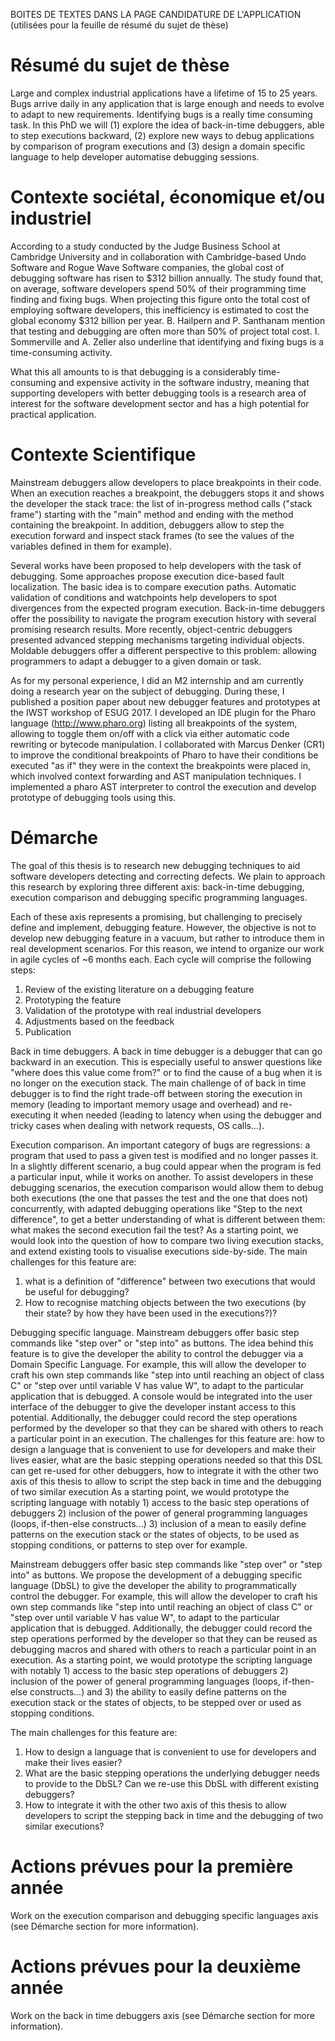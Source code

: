 BOITES DE TEXTES DANS LA PAGE CANDIDATURE DE L'APPLICATION (utilisées pour la feuille de résumé du sujet de thèse)
# Résumé du sujet de thèse

Large and complex industrial applications have a lifetime of 15 to 25 years. Bugs arrive daily in any application that is large enough and needs to evolve to adapt to new requirements. Identifying bugs is a really time consuming task. In this PhD we will (1) explore the idea of back-in-time debuggers, able to step executions backward, (2) explore new ways to debug applications by comparison of program executions and (3) design a domain specific language to help developer automatise debugging sessions.

# Contexte sociétal, économique et/ou industriel

According to a study conducted by the Judge Business School at Cambridge University and in collaboration with Cambridge-based Undo Software and Rogue Wave Software companies, the global cost of debugging software has risen to $312 billion annually. The study found that, on average, software developers spend 50% of their programming time finding and fixing bugs. When projecting this figure onto the total cost of employing software developers, this inefficiency is estimated to cost the global economy $312 billion per year.
B. Hailpern and P. Santhanam mention that testing and debugging are often more than 50% of project total cost.
I. Sommerville and A. Zeller also underline that identifying and fixing bugs is a time-consuming activity.

What this all amounts to is that debugging is a considerably time-consuming and expensive activity in the software industry, meaning that supporting developers with better debugging tools is a research area of interest for the software development sector and has a high potential for practical application.

# Contexte Scientifique

Mainstream debuggers allow developers to place breakpoints in their code. When an execution reaches a breakpoint, the debuggers stops it and shows the developer the stack trace: the list of in-progress method calls ("stack frame") starting with the "main" method and ending with the method containing the breakpoint. In addition, debuggers allow to step the execution forward and inspect stack frames (to see the values of the variables defined in them for example).

Several works have been proposed to help developers with the task of debugging.
Some approaches propose execution dice-based fault localization. The basic idea is to compare execution paths.
Automatic validation of conditions and watchpoints help developers to spot divergences from the expected program execution.
Back-in-time debuggers offer the possibility to navigate the program execution history with several promising research results.
More recently, object-centric debuggers presented advanced stepping mechanisms targeting individual objects.
Moldable debuggers offer a different perspective to this problem: allowing programmers to adapt a debugger to a given domain or task. 

As for my personal experience, I did an M2 internship and am currently doing a research year on the subject of debugging. During these, I published a position paper about new debugger features and prototypes at the IWST workshop of ESUG 2017. I developed an IDE plugin for the Pharo language (http://www.pharo.org) listing all breakpoints of the system, allowing to toggle them on/off with a click via either automatic code rewriting or bytecode manipulation. I collaborated with Marcus Denker (CR1) to improve the conditional breakpoints of Pharo to have their conditions be executed "as if" they were in the context the breakpoints were placed in, which involved context forwarding and AST manipulation techniques. I implemented a pharo AST interpreter to control the execution and develop prototype of debugging tools using this.

# Démarche

The goal of this thesis is to research new debugging techniques to aid software developers detecting and correcting defects.
We plain to approach this research by exploring three different axis: back-in-time debugging, execution comparison and debugging specific programming languages.

Each of these axis represents a promising, but challenging to precisely define and implement, debugging feature. However, the objective is not to develop new debugging feature in a vacuum, but rather to introduce them in real development scenarios. For this reason, we intend to organize our work in agile cycles of ~6 months each. Each cycle will comprise the following steps:
1) Review of the existing literature on a debugging feature
2) Prototyping the feature
3) Validation of the prototype with real industrial developers
4) Adjustments based on the feedback
5) Publication

Back in time debuggers.
A back in time debugger is a debugger that can go backward in an execution. This is especially useful to answer questions like "where does this value come from?" or to find the cause of a bug when it is no longer on the execution stack. The main challenge of of back in time debugger is to find the right trade-off between storing the execution in memory (leading to important memory usage and overhead) and re-executing it when needed (leading to latency when using the debugger and tricky cases when dealing with network requests, OS calls...).

Execution comparison.
An important category of bugs are regressions: a program that used to pass a given test is modified and no longer passes it. In a slightly different scenario, a bug could appear when the program is fed a particular input, while it works on another. To assist developers in these debugging scenarios, the execution comparison would allow them to debug both executions (the one that passes the test and the one that does not) concurrently, with adapted debugging operations like "Step to the next difference", to get a better understanding of what is different between them: what makes the second execution fail the test?
As a starting point, we would look into the question of how to compare two living execution stacks, and extend existing tools to visualise executions side-by-side.
The main challenges for this feature are:
1) what is a definition of "difference" between two executions that would be useful for debugging?
2) How to recognise matching objects between the two executions (by their state? by how they have been used in the executions?)?

Debugging specific language.
Mainstream debuggers offer basic step commands like "step over" or "step into" as buttons. The idea behind this feature is to give the developer the ability to control the debugger via a Domain Specific Language. For example, this will allow the developer to craft his own step commands like "step into until reaching an object of class C" or "step over until variable V has value W", to adapt to the particular application that is debugged. A console would be integrated into the user interface of the debugger to give the developer instant access to this potential. Additionally, the debugger could record the step operations performed by the developer so that they can be shared with others to reach a particular point in an execution. The challenges for this feature are: how to design a language that is convenient to use for developers and make their lives easier, what are the basic stepping operations needed so that this DSL can get re-used for other debuggers, how to integrate it with the other two axis of this thesis to allow to script the step back in time and the debugging of two similar execution
As a starting point, we would prototype the scripting language with notably 1) access to the basic step operations of debuggers 2) inclusion of the power of general programming languages (loops, if-then-else constructs...) 3) inclusion of a mean to easily define patterns on the execution stack or the states of objects, to be used as stopping conditions, or patterns to step over for example.  

Mainstream debuggers offer basic step commands like "step over" or "step into" as buttons.
We propose the development of a debugging specific language (DbSL) to give the developer the ability to programmatically control the debugger.
For example, this will allow the developer to craft his own step commands like "step into until reaching an object of class C" or "step over until variable V has value W", to adapt to the particular application that is debugged.
Additionally, the debugger could record the step operations performed by the developer so that they can be reused as debugging macros and shared with others to reach a particular point in an execution. 
As a starting point, we would prototype the scripting language with notably 1) access to the basic step operations of debuggers 2) inclusion of the power of general programming languages (loops, if-then-else constructs...) and 3) the ability to easily define patterns on the execution stack or the states of objects, to be stepped over or used as stopping conditions.

The main challenges for this feature are:
1) How to design a language that is convenient to use for developers and make their lives easier?
2) What are the basic stepping operations the underlying debugger needs to provide to the DbSL? Can we re-use this DbSL with different existing debuggers?
3) How to integrate it with the other two axis of this thesis to allow developers to script the stepping back in time and the debugging of two similar executions?


# Actions prévues pour la première année

Work on the execution comparison and debugging specific languages axis (see Démarche section for more information).

# Actions prévues pour la deuxième année

Work on the back in time debuggers axis (see Démarche section for more information).